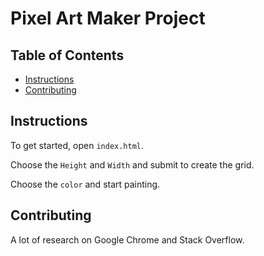 # Pixel Art Maker Project

## Table of Contents

* [Instructions](#instructions)
* [Contributing](#contributing)

## Instructions

To get started, open `index.html`.

Choose the `Height` and `Width` and submit to create the grid.

Choose the `color` and start painting.

## Contributing

A lot of research on Google Chrome and Stack Overflow.
